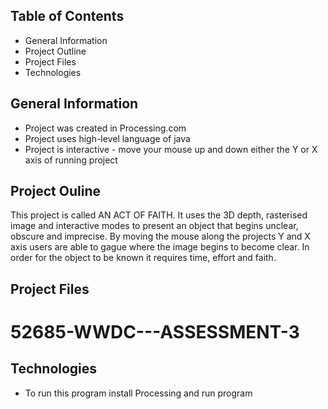 ## Table of Contents
* General Information 
* Project Outline
* Project Files 
* Technologies 

## General Information 
* Project was created in Processing.com 
* Project uses high-level language of java 
* Project is interactive - move your mouse up and down either the Y or X axis of running project

## Project Ouline 
This project is called AN ACT OF FAITH. It uses the 3D depth, rasterised image and interactive modes to present an object that begins unclear, obscure and imprecise. By moving the mouse along the projects Y and X axis users are able to gague where the image begins to become clear. In order for the object to be known it requires time, effort and faith.

## Project Files 
# 52685-WWDC---ASSESSMENT-3

## Technologies
* To run this program install Processing and run program

